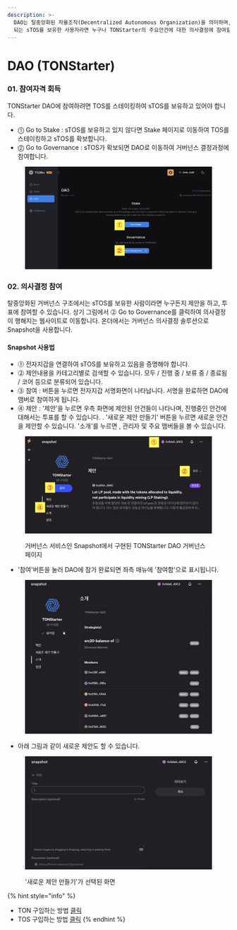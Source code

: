 ```yaml
---
description: >-
  DAO는 탈중앙화된 자율조직(Decentralized Autonomous Organization)을 의미하며, TOS를 스테이킹하면 받게
  되는 sTOS를 보유한 사용자라면 누구나 TONStarter의 주요안건에 대한 의사결정에 참여할 수 있습니다.
---
```


# DAO (TONStarter)

### 01. 참여자격 회득

TONStarter DAO에 참여하려면 TOS를 스테이킹하여 sTOS를 보유하고 있어야 합니다.&#x20;

* ⓵ Go to Stake : sTOS를 보유하고 있지 않다면 Stake 페이지로 이동하여 TOS를 스테이킹하고 sTOS를 확보합니다.&#x20;
* ⓶ Go to Governance : sTOS가 확보되면 DAO로 이동하여 거버넌스 결정과정에 참여합니다.

<figure><img src="../../../.gitbook/assets/image (229).png" alt=""><figcaption></figcaption></figure>

### 02. 의사결정 참여

탈중앙화된 거버넌스 구조에서는 sTOS를 보유한 사람이라면 누구든지 제안을 하고, 투표에 참여할 수 있습니다. 상기 그림에서 ⓶ Go to Governance를 클릭하여 의사결정이 행해지는 웹사이트로 이동합니다. 온더에서는 거버넌스 의사결정 솔루션으로 Snapshot을 사용합니다.&#x20;

#### Snapshot 사용법

* ⓵ 전자지갑을 연결하여 sTOS를 보유하고 있음을 증명해야 합니다.
* ⓶ 제안내용을 카테고리별로 검색할 수 있습니다. 모두 / 진행 중 / 보류 중 / 종료됨 / 코어 등으로 분류되어 있습니다.&#x20;
* ⓷ 참여 : 버튼을 누르면 전자지갑 서명화면이 나타납니다. 서명을 완료하면 DAO에 맴버로 참여하게 됩니다.
* ⓸ 제안 : '제안'을 누르면 우측 화면에 제안된 안건들이 나타나며, 진행중인 안건에 대해서는 투표를 할 수 있습니다. . '새로운 제안 만들기' 버튼을 누르면 새로운 안건을 제안할 수 있습니다. '소개'를 누르면 , 관리자 및 주요 맴버들을 볼 수 있습니다.&#x20;

<figure><img src="../../../.gitbook/assets/image (39).png" alt=""><figcaption><p>거버넌스 서비스인 Snapshot에서 구현된 TONStarter DAO 거버넌스 페이지</p></figcaption></figure>

* '참여'버튼을 눌러 DAO에 참가 완료되면 좌측 매뉴에  '참여함'으로 표시됩니다.&#x20;

<figure><img src="../../../.gitbook/assets/image (84).png" alt=""><figcaption></figcaption></figure>

* 아래 그림과 같이 새로운 제안도 할 수 있습니다. &#x20;

<figure><img src="../../../.gitbook/assets/image (109).png" alt=""><figcaption><p>'새로운 제안 만들기'가 선택된 화면</p></figcaption></figure>

{% hint style="info" %}
* TON 구입하는 방법 [클릭](../../../information/get-ton.md)
* TOS 구입하는 방법 [클릭](../../../information/get-tos.md)
{% endhint %}
